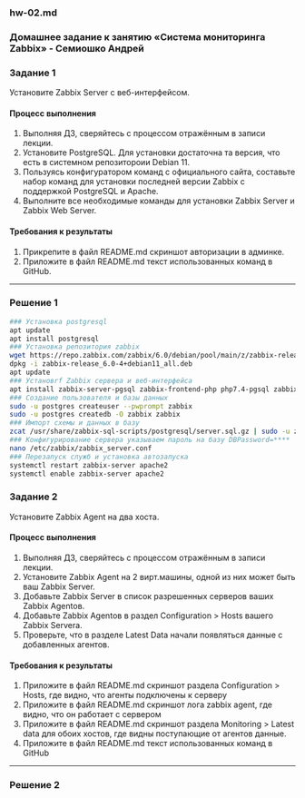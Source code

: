 ### hw-02.md
### Домашнее задание к занятию «Система мониторинга Zabbix» - Семиошко Андрей

### Задание 1 

Установите Zabbix Server с веб-интерфейсом.

#### Процесс выполнения
1. Выполняя ДЗ, сверяйтесь с процессом отражённым в записи лекции.
2. Установите PostgreSQL. Для установки достаточна та версия, что есть в системном репозитороии Debian 11.
3. Пользуясь конфигуратором команд с официального сайта, составьте набор команд для установки последней версии Zabbix с поддержкой PostgreSQL и Apache.
4. Выполните все необходимые команды для установки Zabbix Server и Zabbix Web Server.

#### Требования к результаты 
1. Прикрепите в файл README.md скриншот авторизации в админке.
2. Приложите в файл README.md текст использованных команд в GitHub.

---

### Решение 1

```bash
### Установка postgresql
apt update
apt install postgresql
### Установка репозитория zabbix
wget https://repo.zabbix.com/zabbix/6.0/debian/pool/main/z/zabbix-release/zabbix-release_6.0-4+debian11_all.deb
dpkg -i zabbix-release_6.0-4+debian11_all.deb
apt update
### Установrf Zabbix сервера и веб-интерфейса
apt install zabbix-server-pgsql zabbix-frontend-php php7.4-pgsql zabbix-apache-conf zabbix-sql-scripts
### Создание пользователя и базы данных
sudo -u postgres createuser --pwprompt zabbix
sudo -u postgres createdb -O zabbix zabbix
### Импорт схемы и данных в базу
zcat /usr/share/zabbix-sql-scripts/postgresql/server.sql.gz | sudo -u zabbix psql zabbix
### Конфигурирование сервера указываем пароль на базу DBPassword=****
nano /etc/zabbix/zabbix_server.conf
### Перезапуск служб и установка автозапуска
systemctl restart zabbix-server apache2
systemctl enable zabbix-server apache2
```

### Задание 2 

Установите Zabbix Agent на два хоста.

#### Процесс выполнения
1. Выполняя ДЗ, сверяйтесь с процессом отражённым в записи лекции.
2. Установите Zabbix Agent на 2 вирт.машины, одной из них может быть ваш Zabbix Server.
3. Добавьте Zabbix Server в список разрешенных серверов ваших Zabbix Agentов.
4. Добавьте Zabbix Agentов в раздел Configuration > Hosts вашего Zabbix Servera.
5. Проверьте, что в разделе Latest Data начали появляться данные с добавленных агентов.

#### Требования к результаты 
1. Приложите в файл README.md скриншот раздела Configuration > Hosts, где видно, что агенты подключены к серверу
2. Приложите в файл README.md скриншот лога zabbix agent, где видно, что он работает с сервером
3. Приложите в файл README.md скриншот раздела Monitoring > Latest data для обоих хостов, где видны поступающие от агентов данные.
4. Приложите в файл README.md текст использованных команд в GitHub

---

### Решение 2
#
